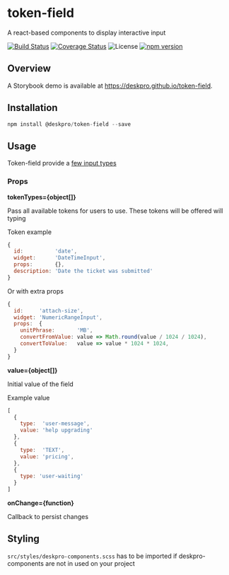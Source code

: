 token-field
===========
A react-based components to display interactive input 

[![Build Status](https://travis-ci.org/deskpro/token-field.svg?branch=master)](https://travis-ci.org/deskpro/token-field)
[![Coverage Status](https://coveralls.io/repos/github/deskpro/token-field/badge.svg)](https://coveralls.io/github/deskpro/token-field)
![License](https://img.shields.io/badge/License-BSD%203--Clause-blue.svg)
[![npm version](https://img.shields.io/npm/v/@deskpro/token-field.svg?style=flat)](https://www.npmjs.com/package/@deskpro/token-field)

## Overview

A Storybook demo is available at https://deskpro.github.io/token-field.

## Installation

```javascript
npm install @deskpro/token-field --save
```

## Usage

Token-field provide a [few input types](docs/components/inputs.md)

### Props

**tokenTypes={object[]}**

Pass all available tokens for users to use. These tokens will be offered will typing

Token example

```javascript
{
  id:          'date',
  widget:      'DateTimeInput',
  props:       {},
  description: 'Date the ticket was submitted'
}
```

Or with extra props

```javascript
{
  id:     'attach-size',
  widget: 'NumericRangeInput',
  props:  {
    unitPhrase:       'MB',
    convertFromValue: value => Math.round(value / 1024 / 1024),
    convertToValue:   value => value * 1024 * 1024,
  }
}
```

**value={object[]}**

Initial value of the field

Example value

```javascript
[
  {
    type:  'user-message',
    value: 'help upgrading'
  },
  {
    type:  'TEXT',
    value: 'pricing',
  },
  {
    type: 'user-waiting'
  }
]
``` 

**onChange={function}**

Callback to persist changes

## Styling

`src/styles/deskpro-components.scss` has to be imported if deskpro-components are not in used on your project